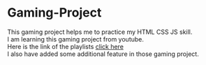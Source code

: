 # Gaming-Project
This gaming project helps me to practice my HTML CSS JS skill.
<br>
I am learning this gaming project from youtube. 
<br>
Here is the link of the playlists <a href = "https://youtube.com/playlist?list=PLpwngcHZlPadAbdD_sFE_moH6RjgaTFCw&si=eM3nDD1CXE8AACC9
">click here</a>
<br>
I also have added some additional feature in those gaming project.
